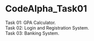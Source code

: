 # CodeAlpha_Task01
Task 01: GPA Calculator.   
Task 02: Login and Registration System.   
Task 03: Banking System.  
